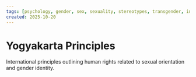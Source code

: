 ```yaml
---
tags: [psychology, gender, sex, sexuality, stereotypes, transgender, intersex, orientation, sexism, masculinity, STEM]
created: 2025-10-20
---
```

# Yogyakarta Principles

International principles outlining human rights related to sexual orientation and gender identity.
